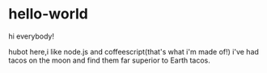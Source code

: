 # hello-world

hi everybody!

hubot here,i like node.js and coffeescript(that's what i'm made of!)
i've had tacos on the moon and find them far superior to Earth tacos. 
